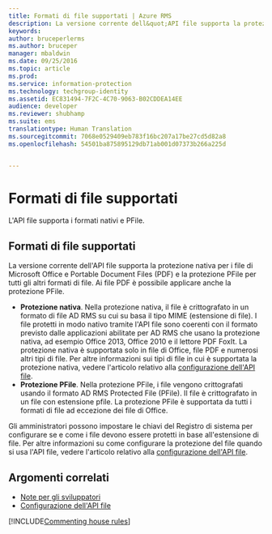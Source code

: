 ```yaml
---
title: Formati di file supportati | Azure RMS
description: La versione corrente dell&quot;API file supporta la protezione nativa per i file di MS Office e PDF e la protezione PFile per tutti gli altri formati di file.
keywords: 
author: bruceperlerms
ms.author: bruceper
manager: mbaldwin
ms.date: 09/25/2016
ms.topic: article
ms.prod: 
ms.service: information-protection
ms.technology: techgroup-identity
ms.assetid: EC831494-7F2C-4C70-9063-B02CDDEA14EE
audience: developer
ms.reviewer: shubhamp
ms.suite: ems
translationtype: Human Translation
ms.sourcegitcommit: 7068e0529409eb783f16bc207a17be27cd5d82a8
ms.openlocfilehash: 54501ba875895129db71ab001d07373b266a225d


---
```


# <a name="supported-file-formats"></a>Formati di file supportati

L'API file supporta i formati nativi e PFile.

## <a name="supported-file-formats"></a>Formati di file supportati

La versione corrente dell'API file supporta la protezione nativa per i file di Microsoft Office e Portable Document Files (PDF) e la protezione PFile per tutti gli altri formati di file. Ai file PDF è possibile applicare anche la protezione PFile.

-   **Protezione nativa**. Nella protezione nativa, il file è crittografato in un formato di file AD RMS su cui su basa il tipo MIME (estensione di file). I file protetti in modo nativo tramite l'API file sono coerenti con il formato previsto dalle applicazioni abilitate per AD RMS che usano la protezione nativa, ad esempio Office 2013, Office 2010 e il lettore PDF FoxIt. La protezione nativa è supportata solo in file di Office, file PDF e numerosi altri tipi di file. Per altre informazioni sui tipi di file in cui è supportata la protezione nativa, vedere l'articolo relativo alla [configurazione dell'API file](file-api-configuration.md).
-   **Protezione PFile**. Nella protezione PFile, i file vengono crittografati usando il formato AD RMS Protected File (PFile). Il file è crittografato in un file con estensione pfile. La protezione PFile è supportata da tutti i formati di file ad eccezione dei file di Office.

Gli amministratori possono impostare le chiavi del Registro di sistema per configurare se e come i file devono essere protetti in base all'estensione di file. Per altre informazioni su come configurare la protezione del file quando si usa l'API file, vedere l'articolo relativo alla [configurazione dell'API file](file-api-configuration.md).

## <a name="related-topics"></a>Argomenti correlati

* [Note per gli sviluppatori](developer-notes.md)
* [Configurazione dell'API file](file-api-configuration.md)
 
[!INCLUDE[Commenting house rules](../includes/houserules.md)]


<!--HONumber=Jan17_HO1-->


